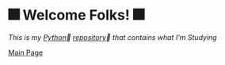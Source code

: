 
# :fireworks: **Welcome Folks!** :fireworks:
*This is my [Python](https://www.python.org/downloads/):snake: [repository](https://github.com/OdairPanizziJunior/python/tree/main/Scripts):eyes:
 that contains what I'm Studying*  
 
 [Main Page](https://github.com/OdairPanizziJunior)


